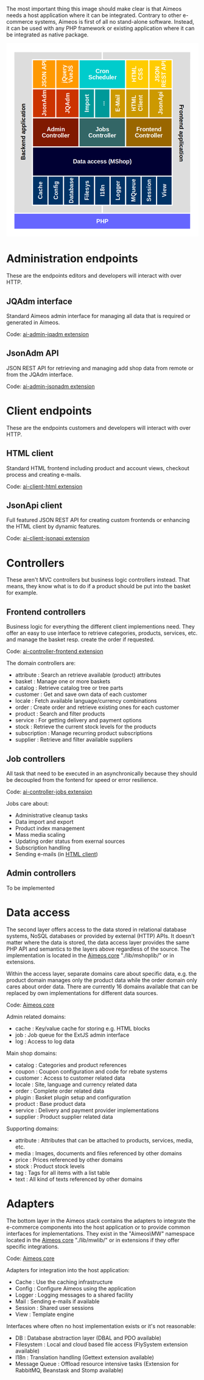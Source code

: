 The most important thing this image should make clear is that Aimeos needs a host application where it can be integrated. Contrary to other e-commerce systems, Aimeos is first of all no stand-alone software. Instead, it can be used with any PHP framework or existing application where it can be integrated as native package.

![Aimeos layer model](Aimeos-stack.png)


# Administration endpoints

These are the endpoints editors and developers will interact with over HTTP.

## JQAdm interface

Standard Aimeos admin interface for managing all data that is required or generated in Aimeos.

Code: [ai-admin-jqadm extension](https://github.com/aimeos/ai-admin-jqadm)

## JsonAdm API

JSON REST API for retrieving and managing add shop data from remote or from the JQAdm interface.

Code: [ai-admin-jsonadm extension](https://github.com/aimeos/ai-admin-jsonadm)


# Client endpoints

These are the endpoints customers and developers will interact with over HTTP.

## HTML client

Standard HTML frontend including product and account views, checkout process and creating e-mails.

Code: [ai-client-html extension](https://github.com/aimeos/ai-client-html)

## JsonApi client

Full featured JSON REST API for creating custom frontends or enhancing the HTML client by dynamic features.

Code: [ai-client-jsonapi extension](https://github.com/aimeos/ai-client-jsonapi)


# Controllers

These aren't MVC controllers but business logic controllers instead. That means, they know what is to do if a product should be put into the basket for example.

## Frontend controllers

Business logic for everything the different client implementions need. They offer an easy to use interface to retrieve categories, products, services, etc. and manage the basket resp. create the order if  requested.

Code: [ai-controller-frontend extension](https://github.com/aimeos/ai-controller-frontend)

The domain controllers are:

* attribute : Search an retrieve available (product) attributes
* basket : Manage one or more baskets
* catalog : Retrieve catalog tree or tree parts
* customer : Get and save own data of each customer
* locale : Fetch available language/currency combinations
* order : Create order and retrieve existing ones for each customer
* product : Search and filter products
* service : For getting delivery and payment options
* stock : Retrieve the current stock levels for the products
* subscription : Manage recurring product subscriptions
* supplier : Retrieve and filter available suppliers

## Job controllers

All task that need to be executed in an asynchronically because they should be decoupled from the fontend for speed or error resilience.

Code: [ai-controller-jobs extension](https://github.com/aimeos/ai-controller-jobs)

Jobs care about:

* Administrative cleanup tasks
* Data import and export
* Product index management
* Mass media scaling
* Updating order status from exernal sources
* Subscription handling
* Sending e-mails (in [HTML client](https://github.com/aimeos/ai-client-html/tree/master/controller/jobs/src/Controller/Jobs))

## Admin controllers

To be implemented


# Data access

The second layer offers access to the data stored in relational database systems, NoSQL databases or provided by external (HTTP) APIs. It doesn't matter where the data is stored, the data access layer provides the same PHP API and semantics to the layers above regardless of the source. The implementation is located in the [Aimeos core](https://github.com/aimeos/aimeos-core/tree/master/lib/mshoplib/src/MShop) "./lib/mshoplib/" or in extensions.

Within the access layer, separate domains care about specific data, e.g. the product domain manages only the product data while the order domain only cares about order data. There are currently 16 domains available that can be replaced by own implementations for different data sources.

Code: [Aimeos core](https://github.com/aimeos/aimeos-core/tree/master/lib/mshoplib)

Admin related domains:

* cache : Key/value cache for storing e.g. HTML blocks
* job : Job queue for the ExtJS admin interface
* log : Access to log data

Main shop domains:

* catalog : Categories and product references
* coupon : Coupon configuration and code for rebate systems
* customer : Access to customer related data
* locale : Site, language and currency related data
* order : Complete order related data
* plugin : Basket plugin setup and configuration
* product : Base product data
* service : Delivery and payment provider implementations
* supplier : Product supplier related data

Supporting domains:

* attribute : Attributes that can be attached to products, services, media, etc.
* media : Images, documents and files referenced by other domains
* price : Prices referenced by other domains
* stock : Product stock levels
* tag : Tags for all items with a list table
* text : All kind of texts referenced by other domains


# Adapters

The bottom layer in the Aimeos stack contains the adapters to integrate the e-commerce components into the host application or to provide common interfaces for implementations. They exist in the "Aimeos\MW" namespace located in the [Aimeos core](https://github.com/aimeos/aimeos-core/tree/master/lib/mwlib/src/MW) "./lib/mwlib/" or in extensions if they offer specific integrations.

Code: [Aimeos core](https://github.com/aimeos/aimeos-core/tree/master/lib/mwlib)

Adapters for integration into the host application:

* Cache : Use the caching infrastructure
* Config : Configure Aimeos using the application
* Logger : Logging messages to a shared facility
* Mail : Sending e-mails if available
* Session : Shared user sessions
* View : Template engine

Interfaces where often no host implementation exists or it's not reasonable:

* DB : Database abstraction layer (DBAL and PDO available)
* Filesystem : Local and cloud based file access (FlySystem extension available)
* I18n : Translation handling (Gettext extension available)
* Message Queue : Offload resource intensive tasks (Extension for RabbitMQ, Beanstask and Stomp available)
